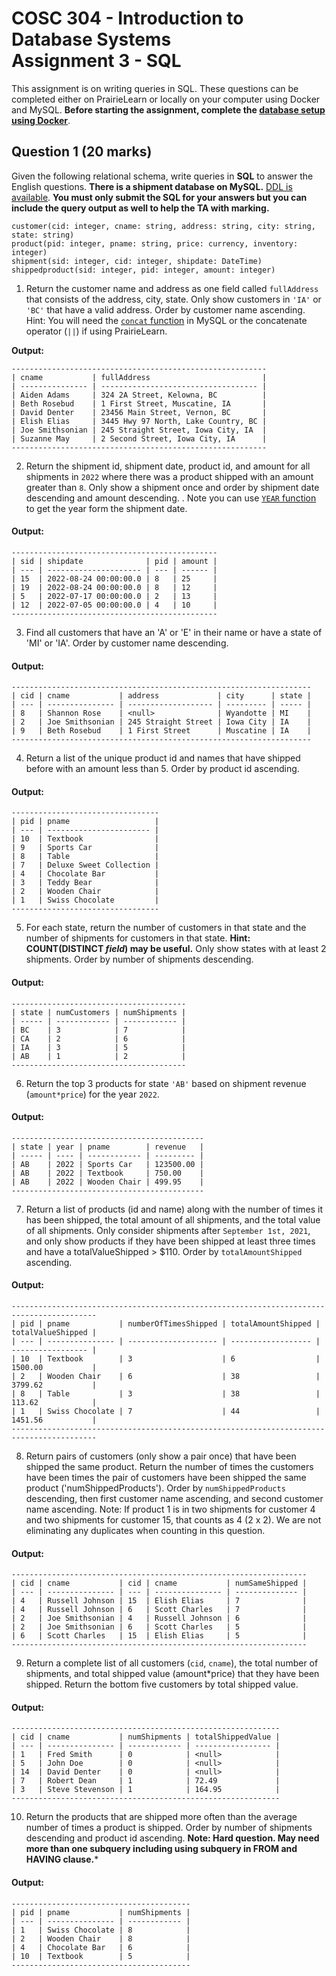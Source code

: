 # COSC 304 - Introduction to Database Systems<br>Assignment 3 - SQL

This assignment is on writing queries in SQL. These questions can be completed either on PrairieLearn or locally on your computer using Docker and MySQL. **Before starting the assignment, complete the [database setup using Docker](../setup)**.

## Question 1 (20 marks)

Given the following relational schema, write queries in **SQL** to answer the English questions. **There is a shipment database on MySQL.** [DDL is available](../ddl/ShipmentMySQL.sql). **You must only submit the SQL for your answers but you can include the query output as well to help the TA with marking.**

```
customer(cid: integer, cname: string, address: string, city: string, state: string)
product(pid: integer, pname: string, price: currency, inventory: integer)
shipment(sid: integer, cid: integer, shipdate: DateTime)
shippedproduct(sid: integer, pid: integer, amount: integer)
```

1. Return the customer name and address as one field called `fullAddress` that consists of the address, city, state. Only show customers in `'IA'` or `'BC'` that have a valid address. Order by customer name ascending. Hint: You will need the [`concat` function](https://dev.mysql.com/doc/refman/8.4/en/string-functions.html#function_concat) in MySQL or the concatenate operator (`||`) if using PrairieLearn.

**Output:**
```
---------------------------------------------------------
| cname           | fullAddress                         |
| --------------- | ----------------------------------- |
| Aiden Adams     | 324 2A Street, Kelowna, BC          |
| Beth Rosebud    | 1 First Street, Muscatine, IA       |
| David Denter    | 23456 Main Street, Vernon, BC       |
| Elish Elias     | 3445 Hwy 97 North, Lake Country, BC |
| Joe Smithsonian | 245 Straight Street, Iowa City, IA  |
| Suzanne May     | 2 Second Street, Iowa City, IA      |
---------------------------------------------------------
```

2. Return the shipment id, shipment date, product id, and amount for all shipments in `2022` where there was a product shipped with an amount greater than `8`. Only show a shipment once and order by shipment date descending and amount descending. . Note you can use [`YEAR` function](https://dev.mysql.com/doc/refman/8.0/en/date-and-time-functions.html#function_year) to get the year form the shipment date.

#### Output:
```
----------------------------------------------
| sid | shipdate              | pid | amount |
| --- | --------------------- | --- | ------ |
| 15  | 2022-08-24 00:00:00.0 | 8   | 25     |
| 19  | 2022-08-24 00:00:00.0 | 8   | 12     |
| 5   | 2022-07-17 00:00:00.0 | 2   | 13     |
| 12  | 2022-07-05 00:00:00.0 | 4   | 10     |
----------------------------------------------
```

3. Find all customers that have an 'A' or 'E' in their name or have a state of 'MI' or 'IA'. Order by customer name descending. 

#### Output:
```
-------------------------------------------------------------------
| cid | cname           | address             | city      | state |
| --- | --------------- | ------------------- | --------- | ----- |
| 8   | Shannon Rose    | <null>              | Wyandotte | MI    |
| 2   | Joe Smithsonian | 245 Straight Street | Iowa City | IA    |
| 9   | Beth Rosebud    | 1 First Street      | Muscatine | IA    |
-------------------------------------------------------------------
```

4. Return a list of the unique product id and names that have shipped before with an amount less than 5. Order by product id ascending.

#### Output:
```
---------------------------------
| pid | pname                   |
| --- | ----------------------- |
| 10  | Textbook                |
| 9   | Sports Car              |
| 8   | Table                   |
| 7   | Deluxe Sweet Collection |
| 4   | Chocolate Bar           |
| 3   | Teddy Bear              |
| 2   | Wooden Chair            |
| 1   | Swiss Chocolate         |
---------------------------------
```

5. For each state, return the number of customers in that state and the number of shipments for customers in that state. **Hint: COUNT(DISTINCT *field*) may be useful.** Only show states with at least 2 shipments. Order by number of shipments descending.

#### Output:
```
---------------------------------------
| state | numCustomers | numShipments |
| ----- | ------------ | ------------ |
| BC    | 3            | 7            |
| CA    | 2            | 6            |
| IA    | 3            | 5            |
| AB    | 1            | 2            |
---------------------------------------
```

6. Return the top 3 products for state `'AB'` based on shipment revenue (`amount*price`) for the year `2022`. 

#### Output:
```
-------------------------------------------
| state | year | pname        | revenue   |
| ----- | ---- | ------------ | --------- |
| AB    | 2022 | Sports Car   | 123500.00 |
| AB    | 2022 | Textbook     | 750.00    |
| AB    | 2022 | Wooden Chair | 499.95    |
-------------------------------------------
```

7. Return a list of products (id and name) along with the number of times it has been shipped, the total amount of all shipments, and the total value of all shipments. Only consider shipments after `September 1st, 2021`, and only show products if they have been shipped at least three times and have a totalValueShipped > $110. Order by `totalAmountShipped` ascending.

#### Output:
```
-----------------------------------------------------------------------------------------
| pid | pname           | numberOfTimesShipped | totalAmountShipped | totalValueShipped |
| --- | --------------- | -------------------- | ------------------ | ----------------- |
| 10  | Textbook        | 3                    | 6                  | 1500.00           |
| 2   | Wooden Chair    | 6                    | 38                 | 3799.62           |
| 8   | Table           | 3                    | 38                 | 113.62            |
| 1   | Swiss Chocolate | 7                    | 44                 | 1451.56           |
-----------------------------------------------------------------------------------------
```

8. Return pairs of customers (only show a pair once) that have been shipped the same product. Return the number of times the customers have been times the pair of customers have been shipped the same product ('numShippedProducts'). Order by `numShippedProducts` descending, then first customer name ascending, and second customer name ascending. Note: If product 1 is in two shipments for customer 4 and two shipments for customer 15, that counts as 4 (2 x 2). We are not eliminating any duplicates when counting in this question.

#### Output:
```
------------------------------------------------------------------
| cid | cname           | cid | cname           | numSameShipped |
| --- | --------------- | --- | --------------- | -------------- |
| 4   | Russell Johnson | 15  | Elish Elias     | 7              |
| 4   | Russell Johnson | 6   | Scott Charles   | 7              |
| 2   | Joe Smithsonian | 4   | Russell Johnson | 6              |
| 2   | Joe Smithsonian | 6   | Scott Charles   | 5              |
| 6   | Scott Charles   | 15  | Elish Elias     | 5              |
------------------------------------------------------------------
```

9. Return a complete list of all customers (`cid`, `cname`), the total number of shipments, and total shipped value (amount*price) that they have been shipped. Return the bottom five customers by total shipped value.

#### Output:
```
------------------------------------------------------------
| cid | cname           | numShipments | totalShippedValue |
| --- | --------------- | ------------ | ----------------- |
| 1   | Fred Smith      | 0            | <null>            |
| 5   | John Doe        | 0            | <null>            |
| 14  | David Denter    | 0            | <null>            |
| 7   | Robert Dean     | 1            | 72.49             |
| 3   | Steve Stevenson | 1            | 164.95            |
------------------------------------------------------------
```

10. Return the products that are shipped more often than the average number of times a product is shipped. Order by number of shipments descending and product id ascending. **Note: Hard question. May need more than one subquery including using subquery in FROM and HAVING clause.***

#### Output:
```
----------------------------------------
| pid | pname           | numShipments |
| --- | --------------- | ------------ |
| 1   | Swiss Chocolate | 8            |
| 2   | Wooden Chair    | 8            |
| 4   | Chocolate Bar   | 6            |
| 10  | Textbook        | 5            |
----------------------------------------
```


